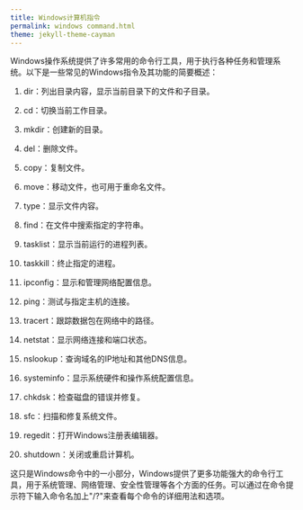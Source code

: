 ```yaml
---
title: Windows计算机指令
permalink: windows command.html
theme: jekyll-theme-cayman
---
```


Windows操作系统提供了许多常用的命令行工具，用于执行各种任务和管理系统。以下是一些常见的Windows指令及其功能的简要概述：

1. dir：列出目录内容，显示当前目录下的文件和子目录。

2. cd：切换当前工作目录。

3. mkdir：创建新的目录。

4. del：删除文件。

5. copy：复制文件。

6. move：移动文件，也可用于重命名文件。

7. type：显示文件内容。

8. find：在文件中搜索指定的字符串。

9. tasklist：显示当前运行的进程列表。

10. taskkill：终止指定的进程。

11. ipconfig：显示和管理网络配置信息。

12. ping：测试与指定主机的连接。

13. tracert：跟踪数据包在网络中的路径。

14. netstat：显示网络连接和端口状态。

15. nslookup：查询域名的IP地址和其他DNS信息。

16. systeminfo：显示系统硬件和操作系统配置信息。

17. chkdsk：检查磁盘的错误并修复。

18. sfc：扫描和修复系统文件。

19. regedit：打开Windows注册表编辑器。

20. shutdown：关闭或重启计算机。

这只是Windows命令中的一小部分，Windows提供了更多功能强大的命令行工具，用于系统管理、网络管理、安全性管理等各个方面的任务。可以通过在命令提示符下输入命令名加上"/?"来查看每个命令的详细用法和选项。